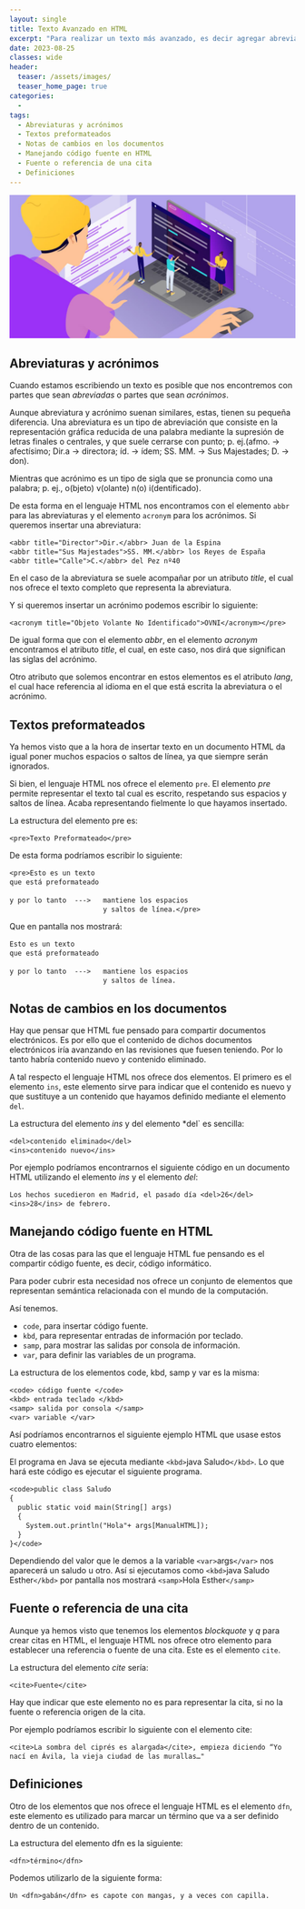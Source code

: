 ```yaml
---
layout: single
title: Texto Avanzado en HTML
excerpt: "Para realizar un texto más avanzado, es decir agregar abreviaturas, notas, referencias, ,se mostrará unos pequeños ejemplos de como poder utilizar estas herramientas a nuestro favor."
date: 2023-08-25
classes: wide
header:
  teaser: /assets/images/
  teaser_home_page: true
categories:
  - 
tags:
  - Abreviaturas y acrónimos
  - Textos preformateados
  - Notas de cambios en los documentos
  - Manejando código fuente en HTML
  - Fuente o referencia de una cita
  - Definiciones
---
```


<center>
    <img src='./../assets/images/TextoAvanzado/Intro.jpg'>
</center>

## Abreviaturas y acrónimos

Cuando estamos escribiendo un texto es posible que nos encontremos con partes que sean *abreviadas* o partes que sean *acrónimos*.

Aunque abreviatura y acrónimo suenan similares, estas, tienen su pequeña diferencia. Una abreviatura es un tipo de abreviación que consiste en la representación gráfica reducida de una palabra mediante la supresión de letras finales o centrales, y que suele cerrarse con punto; p. ej.(afmo. -> afectísimo; Dir.a -> directora; íd. -> ídem; SS. MM. -> Sus Majestades; D. -> don).

Mientras que acrónimo es un tipo de sigla que se pronuncia como una palabra; p. ej., o(bjeto) v(olante) n(o) i(dentificado).

De esta forma en el lenguaje HTML nos encontramos con el elemento `abbr` para las abreviaturas y el elemento `acronym` para los acrónimos. Si queremos insertar una abreviatura:

```
<abbr title="Director">Dir.</abbr> Juan de la Espina
<abbr title="Sus Majestades">SS. MM.</abbr> los Reyes de España
<abbr title="Calle">C.</abbr> del Pez nº40
```

En el caso de la abreviatura se suele acompañar por un atributo *title*, el cual nos ofrece el texto completo que representa la abreviatura.

Y si queremos insertar un acrónimo podemos escribir lo siguiente:

```
<acronym title="Objeto Volante No Identificado">OVNI</acronym></pre>
```

De igual forma que con el elemento *abbr*, en el elemento *acronym* encontramos el atributo *title*, el cual, en este caso, nos dirá que significan las siglas del acrónimo.

Otro atributo que solemos encontrar en estos elementos es el atributo *lang*, el cual hace referencia al idioma en el que está escrita la abreviatura o el acrónimo.

## Textos preformateados

Ya hemos visto que a la hora de insertar texto en un documento HTML da igual poner muchos espacios o saltos de línea, ya que siempre serán ignorados.

Si bien, el lenguaje HTML nos ofrece el elemento `pre`. El elemento *pre* permite representar el texto tal cual es escrito, respetando sus espacios y saltos de línea. Acaba representando fielmente lo que hayamos insertado.

La estructura del elemento pre es:

```
<pre>Texto Preformateado</pre>
```

De esta forma podríamos escribir lo siguiente:

```
<pre>Esto es un texto
que está preformateado

y por lo tanto  --->   mantiene los espacios
                       y saltos de línea.</pre>
```

Que en pantalla nos mostrará:

```
Esto es un texto
que está preformateado

y por lo tanto  --->   mantiene los espacios
                       y saltos de línea.
```

## Notas de cambios en los documentos

Hay que pensar que HTML fue pensado para compartir documentos electrónicos. Es por ello que el contenido de dichos documentos electrónicos iría avanzando en las revisiones que fuesen teniendo. Por lo tanto habría contenido nuevo y contenido eliminado.

A tal respecto el lenguaje HTML nos ofrece dos elementos. El primero es el elemento `ins`, este elemento sirve para indicar que el contenido es nuevo y que sustituye a un contenido que hayamos definido mediante el elemento `del`.

La estructura del elemento *ins* y del elemento *del` es sencilla:

```
<del>contenido eliminado</del>
<ins>contenido nuevo</ins>
```

Por ejemplo podríamos encontrarnos el siguiente código en un documento HTML utilizando el elemento *ins* y el elemento *del*:

```
Los hechos sucedieron en Madrid, el pasado día <del>26</del><ins>28</ins> de febrero.
```

## Manejando código fuente en HTML

Otra de las cosas para las que el lenguaje HTML fue pensando es el compartir código fuente, es decir, código informático.

Para poder cubrir esta necesidad nos ofrece un conjunto de elementos que representan semántica relacionada con el mundo de la computación.

Así tenemos.

* `code`, para insertar código fuente.
* `kbd`, para representar entradas de información por teclado.
* `samp`, para mostrar las salidas por consola de información.
* `var`, para definir las variables de un programa.

La estructura de los elementos code, kbd, samp y var es la misma:

```
<code> código fuente </code>
<kbd> entrada teclado </kbd>
<samp> salida por consola </samp>
<var> variable </var>
```

Así podríamos encontrarnos el siguiente ejemplo HTML que usase estos cuatro elementos:

El programa en Java se ejecuta mediante `<kbd>`java Saludo`</kbd>`. Lo que hará este código es ejecutar el siguiente programa.

```
<code>public class Saludo
{
  public static void main(String[] args)
  {
    System.out.println("Hola"+ args[ManualHTML]);
  }
}</code>
```

Dependiendo del valor que le demos a la variable `<var>`args`</var>` nos aparecerá un saludo u otro. Así si ejecutamos como `<kbd>`java Saludo Esther`</kbd>` por pantalla nos mostrará `<samp>`Hola Esther`</samp>`

## Fuente o referencia de una cita

Aunque ya hemos visto que tenemos los elementos *blockquote* y *q* para crear citas en HTML, el lenguaje HTML nos ofrece otro elemento para establecer una referencia o fuente de una cita. Este es el elemento `cite`.

La estructura del elemento *cite* sería:

```
<cite>Fuente</cite>
```

Hay que indicar que este elemento no es para representar la cita, si no la fuente o referencia origen de la cita.

Por ejemplo podríamos escribir lo siguiente con el elemento cite:

```
<cite>La sombra del ciprés es alargada</cite>, empieza diciendo “Yo nací en Ávila, la vieja ciudad de las murallas…"
```

## Definiciones

Otro de los elementos que nos ofrece el lenguaje HTML es el elemento `dfn`, este elemento es utilizado para marcar un término que va a ser definido dentro de un contenido.

La estructura del elemento dfn es la siguiente:

```
<dfn>término</dfn>
```

Podemos utilizarlo de la siguiente forma:

```
Un <dfn>gabán</dfn> es capote con mangas, y a veces con capilla.
```